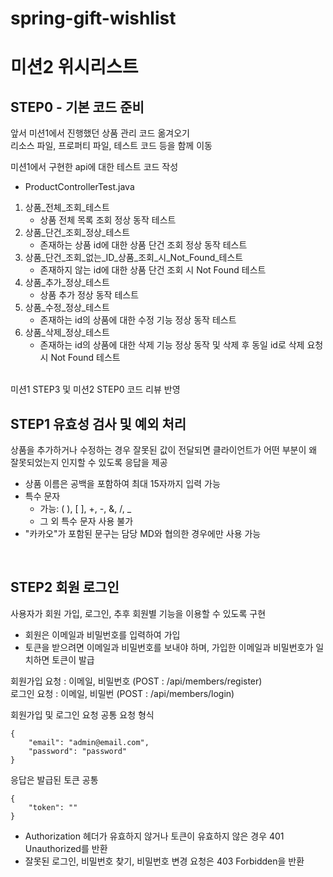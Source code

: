 # spring-gift-wishlist
# 미션2 위시리스트

## STEP0 - 기본 코드 준비
앞서 미션1에서 진행했던 상품 관리 코드 옮겨오기 <br>
리소스 파일, 프로퍼티 파일, 테스트 코드 등을 함께 이동 <br>

미션1에서 구현한 api에 대한 테스트 코드 작성
- ProductControllerTest.java

1. 상품_전체_조회_테스트
    - 상품 전체 목록 조회 정상 동작 테스트
2. 상품_단건_조회_정상_테스트
    - 존재하는 상품 id에 대한 상품 단건 조회 정상 동작 테스트
3. 상품_단건_조회_없는_ID_상품_조회_시_Not_Found_테스트
    - 존재하지 않는 id에 대한 상품 단건 조회 시 Not Found 테스트
4. 상품_추가_정상_테스트
    - 상품 추가 정상 동작 테스트
5. 상품_수정_정상_테스트
    - 존재하는 id의 상품에 대한 수정 기능 정상 동작 테스트
6. 상품_삭제_정상_테스트
    - 존재하는 id의 상품에 대한 삭제 기능 정상 동작 및 삭제 후 동일 id로 삭제 요청 시 Not Found 테스트
<br>
미션1 STEP3 및 미션2 STEP0 코드 리뷰 반영
<br>

## STEP1 유효성 검사 및 예외 처리
상품을 추가하거나 수정하는 경우 잘못된 값이 전달되면 클라이언트가 어떤 부분이 왜 잘못되었는지 인지할 수 있도록 응답을 제공
- 상품 이름은 공백을 포함하여 최대 15자까지 입력 가능
- 특수 문자
   - 가능: ( ), [ ], +, -, &, /, _
   - 그 외 특수 문자 사용 불가
- "카카오"가 포함된 문구는 담당 MD와 협의한 경우에만 사용 가능
<br>

## STEP2 회원 로그인
사용자가 회원 가입, 로그인, 추후 회원별 기능을 이용할 수 있도록 구현
- 회원은 이메일과 비밀번호를 입력하여 가입
- 토큰을 받으려면 이메일과 비밀번호를 보내야 하며, 가입한 이메일과 비밀번호가 일치하면 토큰이 발급

회원가입 요청 : 이메일, 비밀번호 (POST : /api/members/register) <br>
로그인 요청 : 이메일, 비밀번 (POST : /api/members/login)

회원가입 및 로그인 요청 공통 요청 형식
```
{
    "email": "admin@email.com",
    "password": "password"
}
```

응답은 발급된 토큰 공통
```
{
    "token": ""
}
```

- Authorization 헤더가 유효하지 않거나 토큰이 유효하지 않은 경우 401 Unauthorized를 반환
- 잘못된 로그인, 비밀번호 찾기, 비밀번호 변경 요청은 403 Forbidden을 반환
